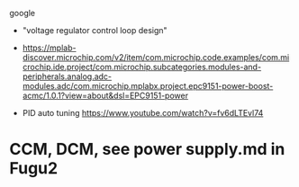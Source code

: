 
google
- "voltage regulator control loop design"


- https://mplab-discover.microchip.com/v2/item/com.microchip.code.examples/com.microchip.ide.project/com.microchip.subcategories.modules-and-peripherals.analog.adc-modules.adc/com.microchip.mplabx.project.epc9151-power-boost-acmc/1.0.1?view=about&dsl=EPC9151-power

- PID auto tuning https://www.youtube.com/watch?v=fv6dLTEvl74


# CCM, DCM, see power supply.md in Fugu2